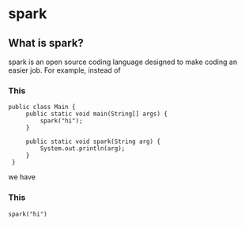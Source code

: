 # spark
## What is spark?
spark is an open source coding language designed to make coding an easier job. For example, instead of
### This    
 ~~~
public class Main {
      public static void main(String[] args) {
          spark("hi");
      }
  
      public static void spark(String arg) {
          System.out.println(arg);
      }
  }
~~~
we have
### This
~~~
spark("hi")
~~~
  
  
